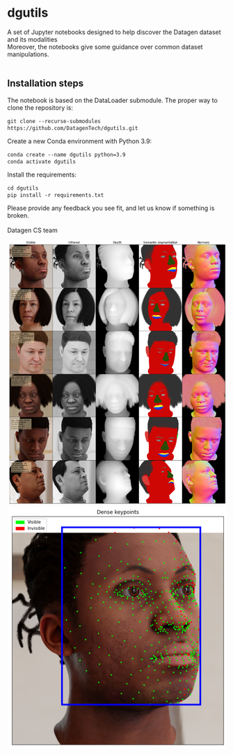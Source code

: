 # dgutils

A set of Jupyter notebooks designed to help discover the Datagen dataset and its modalities <br>
Moreover, the notebooks give some guidance over common dataset manipulations.
<br><br>

## Installation steps
The notebook is based on the DataLoader submodule. The proper way to clone the repository is:
```
git clone --recurse-submodules https://github.com/DatagenTech/dgutils.git
```

Create a new Conda environment with Python 3.9:
```
conda create --name dgutils python=3.9
conda activate dgutils
```

Install the requirements:
```
cd dgutils
pip install -r requirements.txt
```


Please provide any feedback you see fit, and let us know if something is broken.
<br><br>
Datagen CS team

![alt text](Images/readme_illustration.png)
![alt text](Images/readme_illustration2.png)